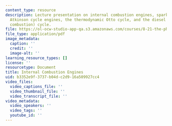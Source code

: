 ```yaml
---
content_type: resource
description: Lecture presentation on internal combustion engines, spark ignition engines,
  Atkinson cycle engines, the thermodynamic Otto cycle, and the diesel (constant pressure
  combustion) cycle.
file: https://ol-ocw-studio-app-qa.s3.amazonaws.com/courses/8-21-the-physics-of-energy-fall-2009/b3352e9f3737b04dc2d916a509927cc4_MIT8_21s09_lec11.pdf
file_type: application/pdf
image_metadata:
  caption: ''
  credit: ''
  image-alt: ''
learning_resource_types: []
license: ''
resourcetype: Document
title: Internal Combustion Engines
uid: b3352e9f-3737-b04d-c2d9-16a509927cc4
video_files:
  video_captions_file: ''
  video_thumbnail_file: ''
  video_transcript_file: ''
video_metadata:
  video_speakers: ''
  video_tags: ''
  youtube_id: ''
---
```

